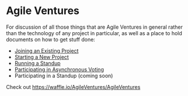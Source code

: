Agile Ventures
===========

For discussion of all those things that are Agile Ventures in general rather than the technology of any project in particular, as well as a place to hold documents on how to get stuff done:

 * [Joining an Existing Project](JOINING_A_PROJECT.md)
 * [Starting a New Project](STARTING_A_NEW_PROJECT.md)
 * [Running a Standup](RUNNING_A_STANDUP.md)
 * [Participating in Asynchronous Voting](ASYNC_VOTING.md)
 * Participating in a Standup (coming soon)

Check out https://waffle.io/AgileVentures/AgileVentures
